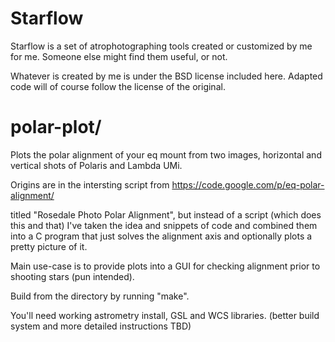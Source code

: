 Starflow
========

Starflow is a set of atrophotographing tools created or customized
by me for me. Someone else might find them useful, or not.

Whatever is created by me is under the BSD license included here.
Adapted code will of course follow the license of the original.

polar-plot/
===========

Plots the polar alignment of your eq mount from two images,
horizontal and vertical shots of Polaris and Lambda UMi.

Origins are in the intersting script from
  https://code.google.com/p/eq-polar-alignment/

titled "Rosedale Photo Polar Alignment", but instead of a script
(which does this and that) I've taken the idea and snippets of code
and combined them into a C program that just solves the alignment
axis and optionally plots a pretty picture of it.

Main use-case is to provide plots into a GUI for checking alignment
prior to shooting stars (pun intended).

Build from the directory by running "make".

You'll need working astrometry install, GSL and WCS libraries.
(better build system and more detailed instructions TBD)

